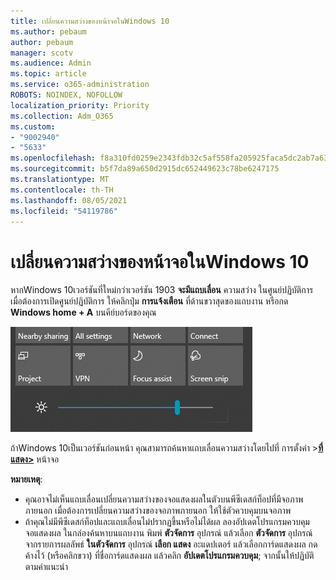 ```yaml
---
title: เปลี่ยนความสว่างของหน้าจอในWindows 10
ms.author: pebaum
author: pebaum
manager: scotv
ms.audience: Admin
ms.topic: article
ms.service: o365-administration
ROBOTS: NOINDEX, NOFOLLOW
localization_priority: Priority
ms.collection: Adm_O365
ms.custom:
- "9002940"
- "5633"
ms.openlocfilehash: f8a310fd0259e2343fdb32c5af558fa205925faca5dc2ab7a637e0de1a5fbd20
ms.sourcegitcommit: b5f7da89a650d2915dc652449623c78be6247175
ms.translationtype: MT
ms.contentlocale: th-TH
ms.lasthandoff: 08/05/2021
ms.locfileid: "54119786"
---
```

# <a name="change-screen-brightness-in-windows-10"></a>เปลี่ยนความสว่างของหน้าจอในWindows 10

หากWindows 10เวอร์ชันที่ใหม่กว่าเวอร์ชัน 1903 **จะมีแถบเลื่อน** ความสว่าง ในศูนย์ปฏิบัติการ เมื่อต้องการเปิดศูนย์ปฏิบัติการ ให้คลิกปุ่ม **การแจ้งเตือน** ที่ด้านขวาสุดของแถบงาน หรือกด **Windows home + A** บนคีย์บอร์ดของคุณ

![แถบเลื่อนความสว่าง](media/brightness-slider.png)

ถ้าWindows 10เป็นเวอร์ชันก่อนหน้า คุณสามารถค้นหาแถบเลื่อนความสว่างโดยไปที่ การตั้งค่า >**[ที่แสดง>](ms-settings:display?activationSource=GetHelp)** หน้าจอ

**หมายเหตุ**:

- คุณอาจไม่เห็นแถบเลื่อนเปลี่ยนความสว่างของจอแสดงผลในตัวบนพีซีเดสก์ท็อปที่มีจอภาพภายนอก เมื่อต้องการเปลี่ยนความสว่างของจอภาพภายนอก ให้ใช้ตัวควบคุมบนจอภาพ
- ถ้าคุณไม่มีพีซีเดสก์ท็อปและแถบเลื่อนไม่ปรากฏขึ้นหรือไม่ได้ผล ลองอัปเดตโปรแกรมควบคุมจอแสดงผล ในกล่องค้นหาบนแถบงาน พิมพ์ **ตัวจัดการ** อุปกรณ์ แล้วเลือก **ตัวจัดการ** อุปกรณ์ จากรายการผลลัพธ์ **ในตัวจัดการ** อุปกรณ์ **เลือก แสดง** อะแดปเตอร์ แล้วเลือกการ์ดแสดงผล กดค้างไว้ (หรือคลิกขวา) ที่ชื่อการ์ดแสดงผล แล้วคลิก **อัปเดตโปรแกรมควบคุม**; จากนั้นให้ปฏิบัติตามคําแนะนํา
